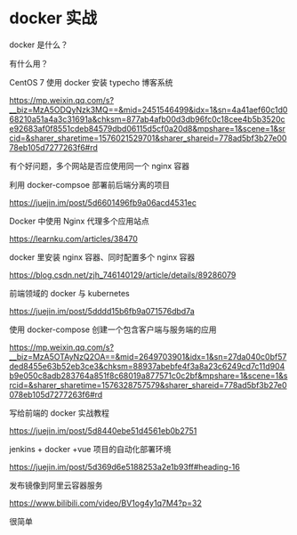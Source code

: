 # docker 实战

docker 是什么？

有什么用？

CentOS 7 使用 docker 安装 typecho 博客系统

https://mp.weixin.qq.com/s?__biz=MzA5ODQyNzk3MQ==&mid=2451546499&idx=1&sn=4a41aef60c1d068210a51a4a3c31691a&chksm=877ab4afb00d3db96fc0c18cee4b5b3520ce92683af0f8551cdeb84579dbd06115d5cf0a20d8&mpshare=1&scene=1&srcid=&sharer_sharetime=1576021529701&sharer_shareid=778ad5bf3b27e0078eb105d7277263f6#rd

有个好问题，多个网站是否应使用同一个 nginx 容器

利用 docker-compsoe 部署前后端分离的项目

https://juejin.im/post/5d6601496fb9a06acd4531ec

Docker 中使用 Nginx 代理多个应用站点

https://learnku.com/articles/38470

docker 里安装 nginx 容器、同时配置多个 nginx 容器

https://blog.csdn.net/zjh_746140129/article/details/89286079

前端领域的 docker 与 kubernetes

https://juejin.im/post/5dddd15b6fb9a071576dbd7a

使用 docker-compose 创建一个包含客户端与服务端的应用

https://mp.weixin.qq.com/s?__biz=MzA5OTAyNzQ2OA==&mid=2649703901&idx=1&sn=27da040c0bf57ded8455e63b52eb3ce3&chksm=88937abebfe4f3a8a23c6249cd7c11d904b9e050c8adb283764a851f8c68019a877571c0c2bf&mpshare=1&scene=1&srcid=&sharer_sharetime=1576328757579&sharer_shareid=778ad5bf3b27e0078eb105d7277263f6#rd

写给前端的 docker 实战教程

https://juejin.im/post/5d8440ebe51d4561eb0b2751

jenkins + docker +vue 项目的自动化部署环境

https://juejin.im/post/5d369d6e5188253a2e1b93ff#heading-16

发布镜像到阿里云容器服务

https://www.bilibili.com/video/BV1og4y1q7M4?p=32

很简单
